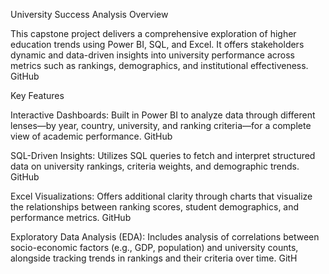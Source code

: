 University Success Analysis
Overview

This capstone project delivers a comprehensive exploration of higher education trends using Power BI, SQL, and Excel. It offers stakeholders dynamic and data-driven insights into university performance across metrics such as rankings, demographics, and institutional effectiveness.
GitHub

Key Features

Interactive Dashboards: Built in Power BI to analyze data through different lenses—by year, country, university, and ranking criteria—for a complete view of academic performance.
GitHub

SQL-Driven Insights: Utilizes SQL queries to fetch and interpret structured data on university rankings, criteria weights, and demographic trends.
GitHub

Excel Visualizations: Offers additional clarity through charts that visualize the relationships between ranking scores, student demographics, and performance metrics.
GitHub

Exploratory Data Analysis (EDA): Includes analysis of correlations between socio-economic factors (e.g., GDP, population) and university counts, alongside tracking trends in rankings and their criteria over time.
GitH
